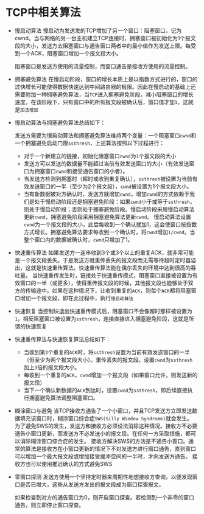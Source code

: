 # TCP中相关算法

* 慢启动算法
  慢启动为发送发的TCP增加了另一个窗口：阻塞窗口，记为cwnd。当与网络的另一台主机建立TCP连接时，拥塞窗口被初始化为1个报文段的大小，发送方去阻塞窗口与通告窗口两者中的最小值作为发送上限。每受到一个ACK，阻塞窗口增加一个报文段大小。

  阻塞窗口是发送方使用的流量控制，而窗口通告是接收方使用的流量控制。

* 拥塞避免算法
  在慢启动阶段，窗口的增长本质上是以指数方式进行的，窗口的过快增长可能使得数据快速达到中间路由器的极限。因此在慢启动的基础上还需要附加一种拥塞避免算法，当`TCP`进入拥塞避免阶段，减小阻塞窗口的增长速度，在该阶段下，只有窗口中的所有报文段被确认后，窗口值才加`1`，这就是`加法增加`

* 慢启动算法与拥塞避免算法总结如下：

  发送方需要为慢启动算法和拥塞避免算法维持两个变量：一个阻塞窗口`cwnd`和一个拥塞避免启动门限`ssthresh`，上述算法按照以下过程进行：

  * 对于一个新建立的链接，初始化阻塞窗口`cwnd`为`1`个报文段的大小
  * 发送方可以发送的数据量不能超过当前有效发送窗口的大小（有效发送窗口为拥塞窗口`cwnd`和接受通告窗口的小者）。
  * 当发送方检测到拥塞时（超时或收到重复确认），`ssthresh`被设置为当前有效发送窗口的一半（至少为2个报文段），`cwnd`被设置为1个报文段大小。
  * 当有新数据被对方确认时，发送方就增加`cwnd`，增加`cwnd`的方式依赖于我们是处于慢启动阶段还是拥塞避免阶段：如果`cwnd`小于或等于`ssthresh`，则处于慢启动阶段；否则处于拥塞避免阶段。慢启动阶段采用慢启动算法更新`cwnd`，拥塞避免阶段采用拥塞避免算法更新`cwnd`。
    慢启动算法设置`cwnd`为一个报文段的大小，此后每收到一个确认就加1，这会使窗口按指数方式增长。拥塞避免算法要求每收到一个确认时，将`cwnd`增加`1/cwnd`。当整个窗口内的数据被确认时，`cwnd`只增加了1。


* 快速重传算法
  如果发送方一连串收到3个或3个以上的重复ACK，就非常可能是一个报文段丢失。于是发送方就重传丢失的报文段而无需等待超时定时器溢出，这就是快速重传算法。快速重传算法能在偶尔丢失的环境中达到很高的吞吐量。
  当快速重传发生时，链接处于快速重传模式，阻塞窗口直接被设置为有效窗口的一半（或更多），使得重传报文段的时候，其他报文段也能够处于双方的传输途中。如果在这种情况下，让收到重复的`ACK`，则每个`ACK`都将阻塞窗口增加一个报文段，即在此过程中，执行`慢启动算法`

* 快速恢复
  当控制块退出快速重传模式后，阻塞窗口不会像超时那样被设置为`1`，相反阻塞窗口被设置为`ssthresh`，连接直接进入拥塞避免阶段，这就是所谓的快速恢复

* 快速重传算法与快速恢复算法总结如下：

  * 当收到第`3`个重复的`ACK`时，将`ssthresh`设置为当前有效发送窗口的一半（但至少为两个报文段大小）。重传丢失的报文段。设置`cwnd`为`ssthresh`加上`3`倍的报文段大小。
  * 每收到一个重复的`ACK`，`cwnd`增加一个报文段（如果窗口允许，则发送新的报文段）
  * 当下一个确认新数据的`ACK`到达时，设置`cwnd`为`ssthresh`，即后续直接执行拥塞避免算法调整阻塞窗口。

* 糊涂窗口与避免
  当TCP接收方通告了一个小窗口，并且TCP发送方立即发送数据填充该窗口时，糊涂窗口综合症`SWS(Silly Window Syndrome)`就会发生。
  为了避免SWS的发生，发送方和接收方必须设法消除这种情况。接收方不必要通告小窗口更新，而发送方不必发送小的报文段。在任何一方采取措施，都可以消除糊涂窗口综合症的发生。
  接收方解决SWS的方法是不通告小窗口。通常的算法是接收方在小窗口更新的情况下不对发送方进行窗口通告，直到窗口可以增加一个最大报文段或增加接受缓冲空间的一半时，才向发送方通告。
  接收方也可以使用推迟确认的方式避免SWS

* 零窗口探测
  发送方使用一个坚持定时器来周期性地想接收方查询，以便发现窗口是否已增大，这些从发送方发出的报文段成为窗口探查报文。

  如果检查到对方的通告窗口为0，则开启窗口探查。若检测到一个非零的窗口通告，则立即停止窗口探查。
